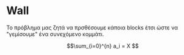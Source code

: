 # Wall
Το πρόβλημα μας ζητά να πρσθέσουμε κάποια blocks έτσι ώστε να "γεμίσουμε" ένα συνεχόμενο κομμάτι.

$$\sum_{i=0}^{n} a_i = X $$
